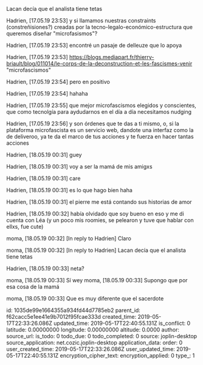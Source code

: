 Lacan decía que el analista tiene tetas

Hadrien, [17.05.19 23:53]
y si llamamos nuestras constraints (constreñisiones?) creadas por la tecno-legalo-económico-estructura que queremos diseñar "microfasismos"?

Hadrien, [17.05.19 23:53]
encontré un pasaje de delleuze que lo apoya

Hadrien, [17.05.19 23:53]
https://blogs.mediapart.fr/thierry-briault/blog/011014/le-corps-de-la-deconstruction-et-les-fascismes-venir "microfascismos"

Hadrien, [17.05.19 23:54]
pero en positivo

Hadrien, [17.05.19 23:54]
hahaha

Hadrien, [17.05.19 23:55]
que mejor microfascismos elegidos y conscientes, que como tecnolgía para aydudarnos en el día a día necesitamos nudging

Hadrien, [17.05.19 23:56]
y son órdenes que te das a ti mismo, o, si la plataforma microfascista es un servicio web, dandote una interfaz como la de deliveroo, ya te da el marco de tus acciones y te fuerza en hacer tantas acciones

Hadrien, [18.05.19 00:31]
guey

Hadrien, [18.05.19 00:31]
voy a ser la mamá de mis amigxs

Hadrien, [18.05.19 00:31]
care

Hadrien, [18.05.19 00:31]
es lo que hago bien haha

Hadrien, [18.05.19 00:31]
el pierre me está contando sus historias de amor

Hadrien, [18.05.19 00:32]
había olvidado que soy bueno en eso y me di cuenta con Léa (y un poco mis roomies, se pelearon y tuve que hablar con ellxs, fue cute)

moma, [18.05.19 00:32]
[In reply to Hadrien]
Claro

moma, [18.05.19 00:32]
[In reply to Hadrien]
Lacan decía que el analista tiene tetas

Hadrien, [18.05.19 00:33]
neta?

moma, [18.05.19 00:33]
Sí wey
moma, [18.05.19 00:33]
Supongo que por esa cosa de la mamá

moma, [18.05.19 00:33]
Que es muy diferente que el sacerdote

id: 1035de99e1664355a934fd44d7785eb2
parent_id: f62cacc5e1ee41e9b7012f95fcae333d
created_time: 2019-05-17T22:33:26.086Z
updated_time: 2019-05-17T22:40:55.131Z
is_conflict: 0
latitude: 0.00000000
longitude: 0.00000000
altitude: 0.0000
author: 
source_url: 
is_todo: 0
todo_due: 0
todo_completed: 0
source: joplin-desktop
source_application: net.cozic.joplin-desktop
application_data: 
order: 0
user_created_time: 2019-05-17T22:33:26.086Z
user_updated_time: 2019-05-17T22:40:55.131Z
encryption_cipher_text: 
encryption_applied: 0
type_: 1